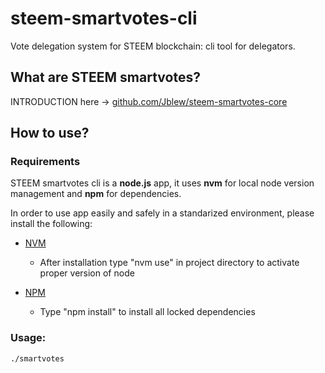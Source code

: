 # steem-smartvotes-cli
Vote delegation system for STEEM blockchain: cli tool for delegators.

 
 

## What are STEEM smartvotes?
INTRODUCTION here -> [github.com/Jblew/steem-smartvotes-core](https://github.com/Jblew/steem-smartvotes-core)

## How to use?

### Requirements
STEEM smartvotes cli is a **node.js** app, 
it uses **nvm** for local node version management
and **npm** for dependencies.

In order to use app easily and safely in a standarized environment, please install the following:

- [NVM](https://github.com/creationix/nvm)

    - After installation type "nvm use" in project directory
     to activate proper version of node

- [NPM](https://www.npmjs.com/)

    - Type "npm install" to install all locked dependencies


### Usage:

```bash
./smartvotes
```